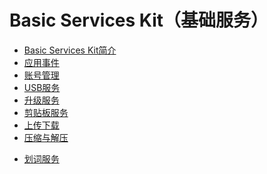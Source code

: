 # Basic Services Kit（基础服务）
<!--Kit: Common-->
<!--Subsystem: Common-->
<!--Owner: @fang-jinxu-->
<!--Designer: @lingminghw-->
<!--Tester: @RayShih-->
<!--Adviser: @fang-jinxu-->

- [Basic Services Kit简介](basic-services-kit-overview.md)
- [应用事件](common-event/Readme-CN.md)
- [账号管理](account/Readme-CN.md)
- [USB服务](usb/Readme-CN.md)
- [升级服务](update/Readme-CN.md)
- [剪贴板服务](pasteboard/Readme-CN.md)
- [上传下载](request/Readme-CN.md)
- [压缩与解压](compress/Readme-CN.md)
<!--Del-->
- [划词服务](selectionInput/Readme-CN.md)
<!--DelEnd-->